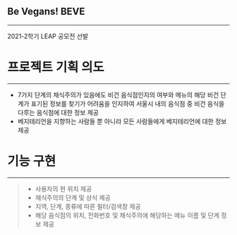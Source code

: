 ## Be Vegans! BEVE
---------
2021-2학기 LEAP 공모전 선발


# 프로젝트 기획 의도
---------
+ 7가지 단계의 채식주의가 있음에도 비건 음식점인지의 여부와 메뉴의 해당 비건 단계가 표기된 정보를 찾기가 어려움을 인지하여 서울시 내의 음식점 중 비건 음식을 다루는 음식점에 대한 정보 제공
+ 베지테리언을 지향하는 사람들 뿐 아니라 모든 사람들에게 베지테리언에 대한 정보 제공


# 기능 구현
---------
> + 사용자의 현 위치 제공
> + 채식주의의 단계 및 상식 제공
> + 지역, 단계, 종류에 따른 필터/검색창 제공
> + 해당 음식점의 위치, 전화번호 및 채식주의에 해당하는 메뉴 이름 및 단계 정보 제공
